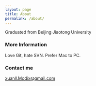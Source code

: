 ```yaml
---
layout: page
title: About
permalink: /about/
---
```


Graduated from Beijing Jiaotong University

### More Information

Love Git, hate SVN.
Prefer Mac to PC.

### Contact me

[xuanll.Modix@gmail.com](mailto:xuanll.Modix@gmail.com)
